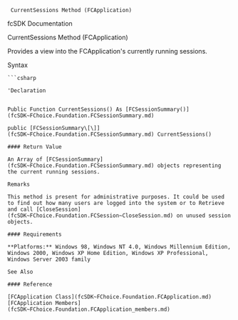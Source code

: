 ﻿     CurrentSessions Method (FCApplication)                                                   

fcSDK Documentation

CurrentSessions Method (FCApplication)

Provides a view into the FCApplication's currently running sessions.

Syntax

```vbnet
```csharp

'Declaration
 

Public Function CurrentSessions() As [FCSessionSummary()](fcSDK~FChoice.Foundation.FCSessionSummary.md)

public [FCSessionSummary\[\]](fcSDK~FChoice.Foundation.FCSessionSummary.md) CurrentSessions()

#### Return Value

An Array of [FCSessionSummary](fcSDK~FChoice.Foundation.FCSessionSummary.md) objects representing the current running sessions.

Remarks

This method is present for administrative purposes. It could be used to find out how many users are logged into the system or to Retrieve and call [CloseSession](fcSDK~FChoice.Foundation.FCSession~CloseSession.md) on unused session objects.

#### Requirements

**Platforms:** Windows 98, Windows NT 4.0, Windows Millennium Edition, Windows 2000, Windows XP Home Edition, Windows XP Professional, Windows Server 2003 family

See Also

#### Reference

[FCApplication Class](fcSDK~FChoice.Foundation.FCApplication.md)  
[FCApplication Members](fcSDK~FChoice.Foundation.FCApplication_members.md)